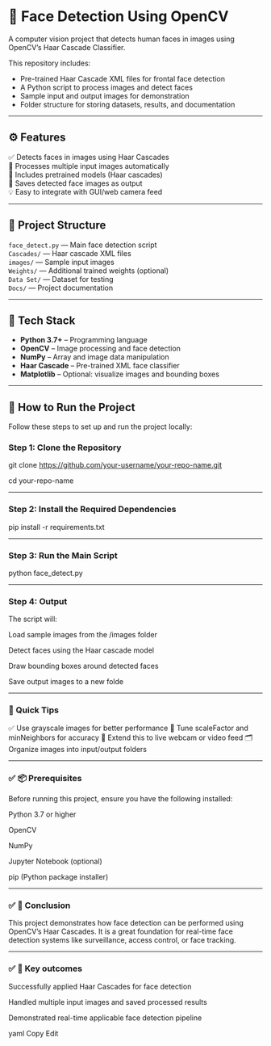 # 🧠 Face Detection Using OpenCV

A computer vision project that detects human faces in images using OpenCV’s Haar Cascade Classifier.

This repository includes:

- Pre-trained Haar Cascade XML files for frontal face detection
- A Python script to process images and detect faces
- Sample input and output images for demonstration
- Folder structure for storing datasets, results, and documentation

---

## ⚙️ Features

✅ Detects faces in images using Haar Cascades  
📸 Processes multiple input images automatically  
📝 Includes pretrained models (Haar cascades)  
💾 Saves detected face images as output  
💡 Easy to integrate with GUI/web camera feed

---

## 📁 Project Structure

`face_detect.py` — Main face detection script  
`Cascades/` — Haar cascade XML files  
`images/` — Sample input images  
`Weights/` — Additional trained weights (optional)  
`Data Set/` — Dataset for testing  
`Docs/` — Project documentation  

---

## 🧠 Tech Stack

- **Python 3.7+** – Programming language  
- **OpenCV** – Image processing and face detection  
- **NumPy** – Array and image data manipulation  
- **Haar Cascade** – Pre-trained XML face classifier  
- **Matplotlib** – Optional: visualize images and bounding boxes  

---

## 🚀 How to Run the Project

Follow these steps to set up and run the project locally:

### Step 1: Clone the Repository

git clone https://github.com/your-username/your-repo-name.git

cd your-repo-name

---

### Step 2: Install the Required Dependencies

pip install -r requirements.txt

---

### Step 3: Run the Main Script

python face_detect.py

---

### Step 4: Output
The script will:

Load sample images from the /images folder

Detect faces using the Haar cascade model

Draw bounding boxes around detected faces

Save output images to a new folde

---

### 🚀 Quick Tips
✅ Use grayscale images for better performance
📌 Tune scaleFactor and minNeighbors for accuracy
🧠 Extend this to live webcam or video feed
🗂️ Organize images into input/output folders

---

### ✅ 📦 Prerequisites
Before running this project, ensure you have the following installed:

Python 3.7 or higher

OpenCV

NumPy

Jupyter Notebook (optional)

pip (Python package installer)

---

### ✅ 📌 Conclusion
This project demonstrates how face detection can be performed using OpenCV’s Haar Cascades. It is a great foundation for real-time face detection systems like surveillance, access control, or face tracking.

---

### ✅ 📌 Key outcomes
Successfully applied Haar Cascades for face detection

Handled multiple input images and saved processed results

Demonstrated real-time applicable face detection pipeline

yaml
Copy
Edit


